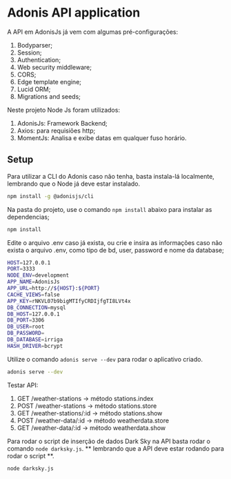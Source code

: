 # Adonis API application

A API em AdonisJs já vem com algumas pré-configurações:

1. Bodyparser;
2. Session;
3. Authentication;
4. Web security middleware;
5. CORS;
6. Edge template engine;
7. Lucid ORM;
8. Migrations and seeds;

Neste projeto Node Js foram utilizados:

1. AdonisJs: Framework Backend;
2. Axios: para requisiões http;
3. MomentJs: Analisa e exibe datas em qualquer fuso horário.

## Setup

Para utilizar a CLI do Adonis caso não tenha, basta instala-lá localmente, lembrando que o Node já deve estar instalado.

```bash
npm install -g @adonisjs/cli
```

Na pasta do projeto, use o comando `npm install` abaixo para instalar as dependencias;

```bash
npm install
```

Edite o arquivo .env caso já exista, ou crie e insira as informações caso não exista o arquivo .env, como tipo de bd, user, password e nome da database;

```bash
HOST=127.0.0.1
PORT=3333
NODE_ENV=development
APP_NAME=AdonisJs
APP_URL=http://${HOST}:${PORT}
CACHE_VIEWS=false
APP_KEY=rNKVL07b9bigMTIfyCRDIjfgTI8LVt4x
DB_CONNECTION=mysql
DB_HOST=127.0.0.1
DB_PORT=3306
DB_USER=root
DB_PASSWORD=
DB_DATABASE=irriga
HASH_DRIVER=bcrypt
```

Utilize o comando `adonis serve --dev` para rodar o aplicativo criado. 

```bash
adonis serve --dev
```

Testar API:

1. GET /weather-stations -> método stations.index
2. POST /weather-stations -> método stations.store
3. GET /weather-stations/:id -> método stations.show
4. POST /weather-data/:id -> método weatherdata.store
5. GET /weather-data/:id -> método weatherdata.show

Para rodar o script de inserção de dados Dark Sky na API basta rodar o comando `node darksky.js`. ** lembrando que a API deve estar rodando para rodar o script **.

```bash
node darksky.js
```

